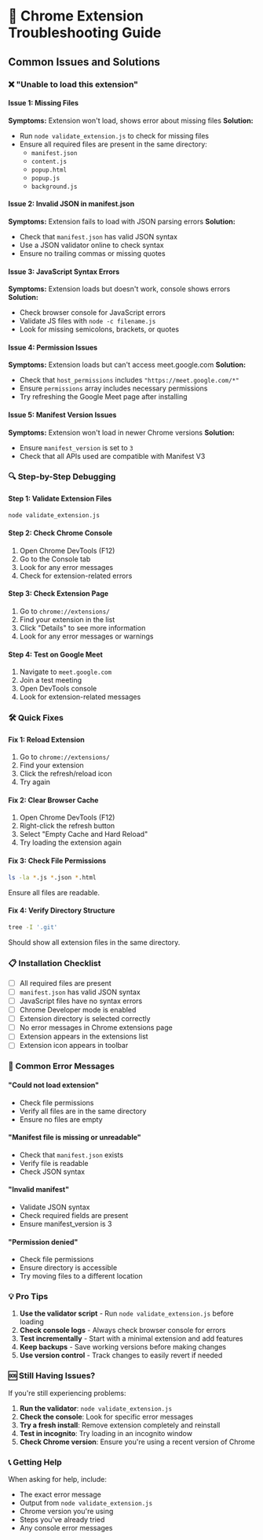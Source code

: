 # 🔧 Chrome Extension Troubleshooting Guide

## Common Issues and Solutions

### ❌ "Unable to load this extension"

#### **Issue 1: Missing Files**
**Symptoms:** Extension won't load, shows error about missing files
**Solution:**
- Run `node validate_extension.js` to check for missing files
- Ensure all required files are present in the same directory:
  - `manifest.json`
  - `content.js`
  - `popup.html`
  - `popup.js`
  - `background.js`

#### **Issue 2: Invalid JSON in manifest.json**
**Symptoms:** Extension fails to load with JSON parsing errors
**Solution:**
- Check that `manifest.json` has valid JSON syntax
- Use a JSON validator online to check syntax
- Ensure no trailing commas or missing quotes

#### **Issue 3: JavaScript Syntax Errors**
**Symptoms:** Extension loads but doesn't work, console shows errors
**Solution:**
- Check browser console for JavaScript errors
- Validate JS files with `node -c filename.js`
- Look for missing semicolons, brackets, or quotes

#### **Issue 4: Permission Issues**
**Symptoms:** Extension loads but can't access meet.google.com
**Solution:**
- Check that `host_permissions` includes `"https://meet.google.com/*"`
- Ensure `permissions` array includes necessary permissions
- Try refreshing the Google Meet page after installing

#### **Issue 5: Manifest Version Issues**
**Symptoms:** Extension won't load in newer Chrome versions
**Solution:**
- Ensure `manifest_version` is set to `3`
- Check that all APIs used are compatible with Manifest V3

### 🔍 Step-by-Step Debugging

#### **Step 1: Validate Extension Files**
```bash
node validate_extension.js
```

#### **Step 2: Check Chrome Console**
1. Open Chrome DevTools (F12)
2. Go to the Console tab
3. Look for any error messages
4. Check for extension-related errors

#### **Step 3: Check Extension Page**
1. Go to `chrome://extensions/`
2. Find your extension in the list
3. Click "Details" to see more information
4. Look for any error messages or warnings

#### **Step 4: Test on Google Meet**
1. Navigate to `meet.google.com`
2. Join a test meeting
3. Open DevTools console
4. Look for extension-related messages

### 🛠️ Quick Fixes

#### **Fix 1: Reload Extension**
1. Go to `chrome://extensions/`
2. Find your extension
3. Click the refresh/reload icon
4. Try again

#### **Fix 2: Clear Browser Cache**
1. Open Chrome DevTools (F12)
2. Right-click the refresh button
3. Select "Empty Cache and Hard Reload"
4. Try loading the extension again

#### **Fix 3: Check File Permissions**
```bash
ls -la *.js *.json *.html
```
Ensure all files are readable.

#### **Fix 4: Verify Directory Structure**
```bash
tree -I '.git'
```
Should show all extension files in the same directory.

### 📋 Installation Checklist

- [ ] All required files are present
- [ ] `manifest.json` has valid JSON syntax
- [ ] JavaScript files have no syntax errors
- [ ] Chrome Developer mode is enabled
- [ ] Extension directory is selected correctly
- [ ] No error messages in Chrome extensions page
- [ ] Extension appears in the extensions list
- [ ] Extension icon appears in toolbar

### 🚨 Common Error Messages

#### **"Could not load extension"**
- Check file permissions
- Verify all files are in the same directory
- Ensure no files are empty

#### **"Manifest file is missing or unreadable"**
- Check that `manifest.json` exists
- Verify file is readable
- Check JSON syntax

#### **"Invalid manifest"**
- Validate JSON syntax
- Check required fields are present
- Ensure manifest_version is 3

#### **"Permission denied"**
- Check file permissions
- Ensure directory is accessible
- Try moving files to a different location

### 💡 Pro Tips

1. **Use the validator script** - Run `node validate_extension.js` before loading
2. **Check console logs** - Always check browser console for errors
3. **Test incrementally** - Start with a minimal extension and add features
4. **Keep backups** - Save working versions before making changes
5. **Use version control** - Track changes to easily revert if needed

### 🆘 Still Having Issues?

If you're still experiencing problems:

1. **Run the validator**: `node validate_extension.js`
2. **Check the console**: Look for specific error messages
3. **Try a fresh install**: Remove extension completely and reinstall
4. **Test in incognito**: Try loading in an incognito window
5. **Check Chrome version**: Ensure you're using a recent version of Chrome

### 📞 Getting Help

When asking for help, include:
- The exact error message
- Output from `node validate_extension.js`
- Chrome version you're using
- Steps you've already tried
- Any console error messages